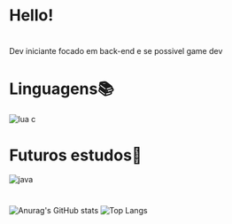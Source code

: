 #
# Hello!
#
Dev iniciante focado em back-end e se possivel game dev
# Linguagens📚
![lua c](https://github.com/Treio1024/Treio1024/assets/160870426/5894d74f-3cba-4770-9156-158c2a0987d8)
# Futuros estudos📖
![java](https://github.com/Treio1024/Treio1024/assets/160870426/7dbcd68e-3ec1-4af7-8553-15f4dee68bca)
#
![Anurag's GitHub stats](https://github-readme-stats.vercel.app/api?username=Treio1024&show_icons=true&theme=radical)
![Top Langs](https://github-readme-stats.vercel.app/api/top-langs/?username=Treio1024&layout=compact&theme=radical)
